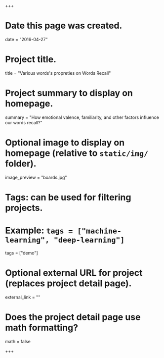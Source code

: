 +++
# Date this page was created.
date = "2016-04-27"

# Project title.
title = "Various words's propreties on Words Recall"

# Project summary to display on homepage.
summary = "How emotional valence, familiarity, and other factors influence our words recall?"

# Optional image to display on homepage (relative to `static/img/` folder).
image_preview = "boards.jpg"

# Tags: can be used for filtering projects.
# Example: `tags = ["machine-learning", "deep-learning"]`
tags = ["demo"]

# Optional external URL for project (replaces project detail page).
external_link = ""

# Does the project detail page use math formatting?
math = false

+++

